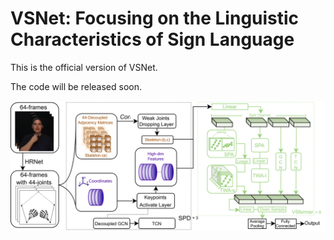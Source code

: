 # VSNet: Focusing on the Linguistic Characteristics of Sign Language
This is the official version of VSNet.

The code will be released soon.

![框架图](overview.png)

